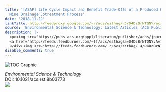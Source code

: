 ```yaml
---
title: '[ASAP] Life Cycle Impact and Benefit Trade-Offs of a Produced Water and Abandoned
  Mine Drainage Cotreatment Process'
date: '2018-11-19'
linkTitle: http://feedproxy.google.com/~r/acs/esthag/~3/D4DzBrNTQNY/acs.est.8b03773
source: 'Environmental Science & Technology: Latest Articles (ACS Publications)'
description: |-
  <p><img src="https://pubs.acs.org/appl/literatum/publisher/achs/journals/content/esthag/0/esthag.ahead-of-print/acs.est.8b03773/20181119/images/medium/es-2018-037738_0007.gif" alt="TOC Graphic"/></p><div><cite>Environmental Science & Technology</cite></div><div>DOI: 10.1021/acs.est.8b03773</div><div class="feedflare">
  <a href="http://feeds.feedburner.com/~ff/acs/esthag?a=D4DzBrNTQNY:AvfIn20bxFw:yIl2AUoC8zA"><img src="http://feeds.feedburner.com/~ff/acs/esthag?d=yIl2AUoC8zA" border="0"></img></a>
  </div><img src="http://feeds.feedburner.com/~r/acs/esthag/~4/D4DzBrNTQNY" height="1" width="1" ...
disable_comments: true
---
```

<p><img src="https://pubs.acs.org/appl/literatum/publisher/achs/journals/content/esthag/0/esthag.ahead-of-print/acs.est.8b03773/20181119/images/medium/es-2018-037738_0007.gif" alt="TOC Graphic"/></p><div><cite>Environmental Science & Technology</cite></div><div>DOI: 10.1021/acs.est.8b03773</div><div class="feedflare">
<a href="http://feeds.feedburner.com/~ff/acs/esthag?a=D4DzBrNTQNY:AvfIn20bxFw:yIl2AUoC8zA"><img src="http://feeds.feedburner.com/~ff/acs/esthag?d=yIl2AUoC8zA" border="0"></img></a>
</div><img src="http://feeds.feedburner.com/~r/acs/esthag/~4/D4DzBrNTQNY" height="1" width="1" ...
